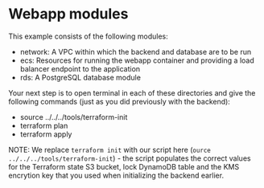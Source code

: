 # Webapp modules

This example consists of the following modules:

* network: A VPC within which the backend and database are to be run
* ecs: Resources for running the webapp container and providing a load balancer endpoint to the application
* rds: A PostgreSQL database module

Your next step is to open terminal in each of these directories and give the following commands (just as you did previously with the backend):

* source ../../../tools/terraform-init
* terraform plan
* terraform apply

NOTE: We replace `terraform init` with our script here (`ource ../../../tools/terraform-init`) - the script populates the correct values for the Terraform state S3 bucket, lock DynamoDB table and the KMS encrytion key that you used when initializing the backend earlier.
